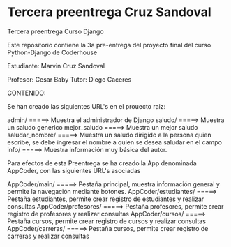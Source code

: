 # Tercera preentrega Cruz Sandoval
 Tercera preentrega Curso Django 

Este repositorio contiene la 3a pre-entrega del proyecto final del curso Python-Django de Coderhouse 

Estudiante: Marvin Cruz Sandoval 

Profesor: Cesar Baby
Tutor: Diego Caceres

CONTENIDO:

Se han creado las siguientes URL's en el prouecto raiz:

admin/                    =====> Muestra el administrador de Django
saludo/                   =====> Muestra un saludo generico
mejor_saludo              =====> Muestra un mejor saludo
saludar_nombre/<nombre>   =====> Muestra un saludo dirigido a la persona quien escribe, se debe ingresar el nombre a quien se desea saludar en el campo <nombre>
info/                     =====> Muestra información muy básica del autor. 


Para efectos de esta Preentrega se ha creado la App denominada AppCoder, con las siguientes URL's asociadas

AppCoder/main/         =====> Pestaña principal, muestra información general y permite la navegación mediante botones. 
AppCoder/estudiantes/  =====> Pestaña estudiantes, permite crear registro de estudiantes y realizar consultas
AppCoder/profesores/   =====> Pestaña profesores, permite crear registro de profesores y realizar consultas
AppCoder/cursos/       =====> Pestaña cursos, permite crear registro de cursos y realizar consultas
AppCoder/carreras/     =====> Pestaña cursos, permite crear registro de carreras y realizar consultas




